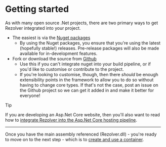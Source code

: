 ﻿# Getting started

As with many open source .Net projects, there are two primary ways to get Rezolver integrated into your project.

- The easiest is via the [Nuget packages](../nuget-packages/index.md)
  - By using the Nuget packages, you ensure that you're using the latest (hopefully stable!) releases.  Pre-release packages will also
be made available for in-development features.
- Fork or download the source from [Github](https://github.com/ZolutionSoftware/Rezolver)
  - Use this if you can't integrate nuget into your build pipeline, or if you'd like to customise or contribute to the project.
  - If you're looking to customise, though, then there _should_ be enough extensibility points in the framework to allow you to do so 
without having to change core types.  If that's not the case, post an issue on the Github project so we can get it added in and
make it better for everyone!

> [!TIP]
> If you are developing an Asp.Net Core website, then you'll also want to read how to 
> [integrate Rezolver into the Asp.Net Core hosting pipeline](../nuget-packages/rezolver.microsoft.aspnetcore.hosting.md).

* * *

Once you have the main assembly referenced (Rezolver.dll) - you're ready to move on to the next step - which is to 
[create and use a container](create-and-use-a-container.md).